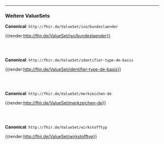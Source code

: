 ----
### Weitere ValueSets

**Canonical**: ```http://fhir.de/ValueSet/iso/bundeslaender```

{{render:http://fhir.de/ValueSet/iso/bundeslaender}}

<br><br>

**Canonical**: ```http://fhir.de/ValueSet/identifier-type-de-basis```

{{render:http://fhir.de/ValueSet/identifier-type-de-basis}}

<br><br>

**Canonical**: ```http://fhir.de/ValueSet/merkzeichen-de```

{{render:http://fhir.de/ValueSet/merkzeichen-de}}

<br><br>

**Canonical**: ```http://fhir.de/ValueSet/wirkstofftyp```

{{render:http://fhir.de/ValueSet/wirkstofftyp}}
